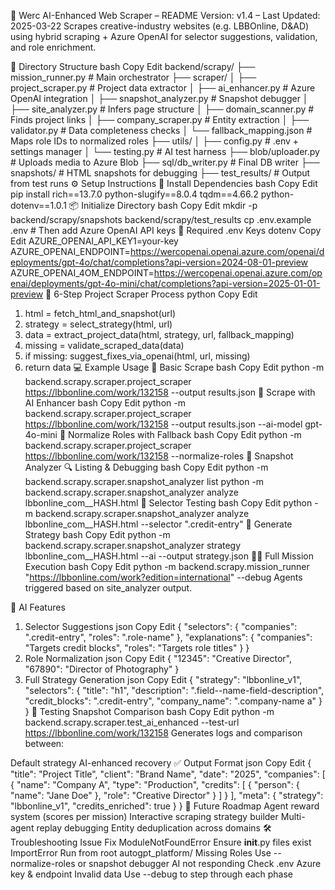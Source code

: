 🧠 Werc AI-Enhanced Web Scraper – README
Version: v1.4 – Last Updated: 2025-03-22
Scrapes creative-industry websites (e.g. LBBOnline, D&AD) using hybrid scraping + Azure OpenAI for selector suggestions, validation, and role enrichment.

📁 Directory Structure
bash
Copy
Edit
backend/scrapy/
├── mission_runner.py             # Main orchestrator
├── scraper/
│   ├── project_scraper.py        # Project data extractor
│   ├── ai_enhancer.py            # Azure OpenAI integration
│   ├── snapshot_analyzer.py      # Snapshot debugger
│   ├── site_analyzer.py          # Infers page structure
│   ├── domain_scanner.py         # Finds project links
│   ├── company_scraper.py        # Entity extraction
│   ├── validator.py              # Data completeness checks
│   └── fallback_mapping.json     # Maps role IDs to normalized roles
├── utils/
│   ├── config.py                 # .env + settings manager
│   └── testing.py                # AI test harness
├── blob/uploader.py             # Uploads media to Azure Blob
├── sql/db_writer.py             # Final DB writer
├── snapshots/                   # HTML snapshots for debugging
├── test_results/                # Output from test runs
⚙️ Setup Instructions
🔧 Install Dependencies
bash
Copy
Edit
pip install rich==13.7.0 python-slugify==8.0.4 tqdm==4.66.2 python-dotenv==1.0.1
📦 Initialize Directory
bash
Copy
Edit
mkdir -p backend/scrapy/snapshots backend/scrapy/test_results
cp .env.example .env  # Then add Azure OpenAI API keys
🔐 Required .env Keys
dotenv
Copy
Edit
AZURE_OPENAI_API_KEY1=your-key
AZURE_OPENAI_ENDPOINT=https://wercopenai.openai.azure.com/openai/deployments/gpt-4o/chat/completions?api-version=2024-08-01-preview
AZURE_OPENAI_4OM_ENDPOINT=https://wercopenai.openai.azure.com/openai/deployments/gpt-4o-mini/chat/completions?api-version=2025-01-01-preview
🚀 6-Step Project Scraper Process
python
Copy
Edit
1. html = fetch_html_and_snapshot(url)
2. strategy = select_strategy(html, url)
3. data = extract_project_data(html, strategy, url, fallback_mapping)
4. missing = validate_scraped_data(data)
5. if missing: suggest_fixes_via_openai(html, url, missing)
6. return data
💻 Example Usage
🔹 Basic Scrape
bash
Copy
Edit
python -m backend.scrapy.scraper.project_scraper https://lbbonline.com/work/132158 --output results.json
🔹 Scrape with AI Enhancer
bash
Copy
Edit
python -m backend.scrapy.scraper.project_scraper https://lbbonline.com/work/132158 --output results.json --ai-model gpt-4o-mini
🔹 Normalize Roles with Fallback
bash
Copy
Edit
python -m backend.scrapy.scraper.project_scraper https://lbbonline.com/work/132158 --normalize-roles
🧪 Snapshot Analyzer
🔍 Listing & Debugging
bash
Copy
Edit
python -m backend.scrapy.scraper.snapshot_analyzer list
python -m backend.scrapy.scraper.snapshot_analyzer analyze lbbonline_com__HASH.html
🔬 Selector Testing
bash
Copy
Edit
python -m backend.scrapy.scraper.snapshot_analyzer analyze lbbonline_com__HASH.html --selector ".credit-entry"
🧠 Generate Strategy
bash
Copy
Edit
python -m backend.scrapy.scraper.snapshot_analyzer strategy lbbonline_com__HASH.html --ai --output strategy.json
🧑‍🚀 Full Mission Execution
bash
Copy
Edit
python -m backend.scrapy.mission_runner "https://lbbonline.com/work?edition=international" --debug
Agents triggered based on site_analyzer output.

🤖 AI Features
1. Selector Suggestions
json
Copy
Edit
{
  "selectors": {
    "companies": ".credit-entry",
    "roles": ".role-name"
  },
  "explanations": {
    "companies": "Targets credit blocks",
    "roles": "Targets role titles"
  }
}
2. Role Normalization
json
Copy
Edit
{
  "12345": "Creative Director",
  "67890": "Director of Photography"
}
3. Full Strategy Generation
json
Copy
Edit
{
  "strategy": "lbbonline_v1",
  "selectors": {
    "title": "h1",
    "description": ".field--name-field-description",
    "credit_blocks": ".credit-entry",
    "company_name": ".company-name a"
  }
}
🧪 Testing
Snapshot Comparison
bash
Copy
Edit
python -m backend.scrapy.scraper.test_ai_enhanced --test-url https://lbbonline.com/work/132158
Generates logs and comparison between:

Default strategy
AI-enhanced recovery
✅ Output Format
json
Copy
Edit
{
  "title": "Project Title",
  "client": "Brand Name",
  "date": "2025",
  "companies": [
    {
      "name": "Company A",
      "type": "Production",
      "credits": [
        {
          "person": { "name": "Jane Doe" },
          "role": "Creative Director"
        }
      ]
    }
  ],
  "meta": {
    "strategy": "lbbonline_v1",
    "credits_enriched": true
  }
}
🧠 Future Roadmap
Agent reward system (scores per mission)
Interactive scraping strategy builder
Multi-agent replay debugging
Entity deduplication across domains
🛠️ Troubleshooting
Issue	Fix
ModuleNotFoundError	Ensure __init__.py files exist
ImportError	Run from root autogpt_platform/
Missing Roles	Use --normalize-roles or snapshot debugger
AI not responding	Check .env Azure key & endpoint
Invalid data	Use --debug to step through each phase
